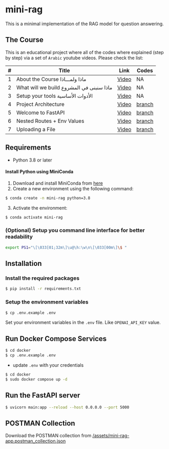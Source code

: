 # mini-rag

This is a minimal implementation of the RAG model for question answering.

## The Course

This is an educational project where all of the codes where explained (step by step) via a set of `Arabic` youtube videos. Please check the list:

| # | Title                                    | Link                                                                                                 | Codes                                              |
|---|------------------------------------------|------------------------------------------------------------------------------------------------------|----------------------------------------------------|
| 1 | About the Course ماذا ولمـــاذا          | [Video](https://www.youtube.com/watch?v=Vv6e2Rb1Q6w&list=PLvLvlVqNQGHCUR2p0b8a0QpVjDUg50wQj)         | NA                                                 |
| 2 | What will we build ماذا سنبنى في المشروع | [Video](https://www.youtube.com/watch?v=_l5S5CdxE-Q&list=PLvLvlVqNQGHCUR2p0b8a0QpVjDUg50wQj&index=2) | NA                                                 |
| 3 | Setup your tools الأدوات الأساسية        | [Video](https://www.youtube.com/watch?v=VSFbkFRAT4w&list=PLvLvlVqNQGHCUR2p0b8a0QpVjDUg50wQj&index=3) | NA                                                 |
| 4 | Project Architecture                     | [Video](https://www.youtube.com/watch?v=Ei_nBwBbFUQ&list=PLvLvlVqNQGHCUR2p0b8a0QpVjDUg50wQj&index=4) | [branch](https://github.com/bakrianoo/mini-rag/tree/tut-001) |
| 5 | Welcome to FastAPI                       | [Video](https://www.youtube.com/watch?v=cpOuCdzN_Mo&list=PLvLvlVqNQGHCUR2p0b8a0QpVjDUg50wQj&index=5) | [branch](https://github.com/bakrianoo/mini-rag/tree/tut-002) |
| 6 | Nested Routes + Env Values               | [Video](https://www.youtube.com/watch?v=CrR2Bz2Y7Hw&list=PLvLvlVqNQGHCUR2p0b8a0QpVjDUg50wQj&index=6) | [branch](https://github.com/bakrianoo/mini-rag/tree/tut-003) |
| 7 | Uploading a File                         | [Video](https://www.youtube.com/watch?v=5alMKCbFqWs&list=PLvLvlVqNQGHCUR2p0b8a0QpVjDUg50wQj&index=7) | [branch](https://github.com/bakrianoo/mini-rag/tree/tut-004) |




## Requirements

- Python 3.8 or later

#### Install Python using MiniConda

1) Download and install MiniConda from [here](https://docs.anaconda.com/free/miniconda/#quick-command-line-install)
2) Create a new environment using the following command:
```bash
$ conda create -n mini-rag python=3.8
```
3) Activate the environment:
```bash
$ conda activate mini-rag
```

### (Optional) Setup you command line interface for better readability

```bash
export PS1="\[\033[01;32m\]\u@\h:\w\n\[\033[00m\]\$ "
```

## Installation

### Install the required packages

```bash
$ pip install -r requirements.txt
```

### Setup the environment variables

```bash
$ cp .env.example .env
```

Set your environment variables in the `.env` file. Like `OPENAI_API_KEY` value.

## Run Docker Compose Services

```bash
$ cd docker
$ cp .env.example .env
```

- update `.env` with your credentials



```bash
$ cd docker
$ sudo docker compose up -d
```

## Run the FastAPI server

```bash
$ uvicorn main:app --reload --host 0.0.0.0 --port 5000
```

## POSTMAN Collection

Download the POSTMAN collection from [/assets/mini-rag-app.postman_collection.json](/assets/mini-rag-app.postman_collection.json)